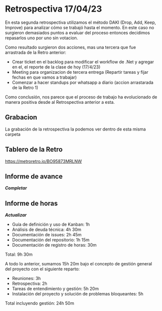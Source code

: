 # Retrospectiva 17/04/23

En esta segunda retrospectiva utilizamos el método DAKI (Drop, Add, Keep, Improve) para analizar cómo se trabajó hasta el momento. 
En este caso no surgieron demasiados puntos a evaluar del proceso entonces decidimos repasarlos uno por uno sin votacion.

Como resultado surgieron dos acciones, mas una tercera que fue arrastrada de la Retro anterior:


- Crear ticket en el backlog para modificar el workflow de .Net y agregar en el, el reporte de la clase de hoy (17/4/23)
- Meeting para organizacion de tercera entrega (Repartir tareas y fijar fechas en que vamos a trabajar)
- Comenzar a hacer standups por whatsapp a diario (accion arrastarada de la Retro 1)

Como conclusión, nos parece que el proceso de trabajo ha evolucionado de manera positiva desde al Retrospectiva anterior a esta.  

## Grabacion

La grabación de la retrospectiva la podemos ver dentro de esta misma carpeta

## Tablero de la Retro

https://metroretro.io/BO95873MRLNW

## Informe de avance
**_Completar_**

## Informe de horas
**_Actualizar_**

- Guía de definición y uso de Kanban: 1h
- Análisis de deuda técnica: 4h 30m
- Documentación de issues: 2h 45m
- Documentación del repositorio: 1h 15m
- Documentación de registro de horas: 30m

Total: 9h 30m

A todo lo anterior, sumamos 15h 20m bajo el concepto de gestión general del proyecto con el siguiente reparto:
- Reuniones: 3h
- Retrospectiva: 2h
- Tareas de entendimiento y gestión: 5h 20m
- Instalación del proyecto y solución de problemas bloqueantes: 5h

Total incluyendo gestión: 24h 50m
